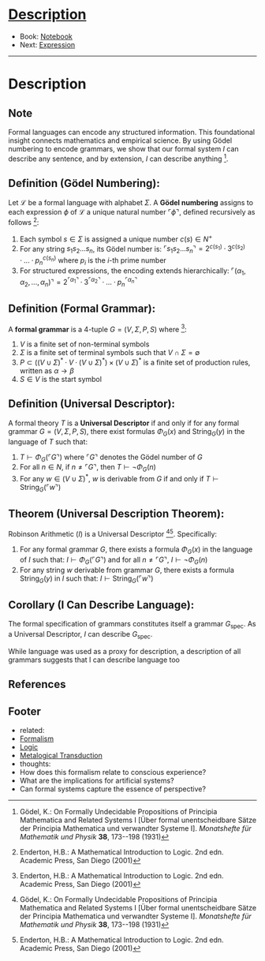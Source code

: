 # [Description](https://dna-platform.github.io/inexplicable-phenomena/notebook/formalism/description.html)
- Book: [Notebook](../.notebook.md)
- Next: [Expression](2-expression.md)
---

# Description

## Note

Formal languages can encode any structured information. This foundational insight connects mathematics and empirical science. By using Gödel numbering to encode grammars, we show that our formal system $I$ can describe any sentence, and by extension, $I$ can describe anything [^Godel1931].

## **Definition (Gödel Numbering):**

Let $\mathcal{L}$ be a formal language with alphabet $\Sigma$. A **Gödel numbering** assigns to each expression $\phi$ of $\mathcal{L}$ a unique natural number $⌜\phi⌝$, defined recursively as follows [^Enderton2001]:

1. Each symbol $s ∈ \Sigma$ is assigned a unique number $c(s) ∈ N^+$
2. For any string $s_1 s_2 ... s_n$, its Gödel number is:
$⌜ s_1 s_2 ... s_n ⌝ = 2^{c(s_1)} · 3^{c(s_2)} · ... · p_n^{c(s_n)}$
where $p_i$ is the $i$-th prime number
3. For structured expressions, the encoding extends hierarchically:
$⌜ (\alpha_1, \alpha_2, ..., \alpha_n) ⌝ = 2^{⌜ \alpha_1 ⌝} · 3^{⌜ \alpha_2 ⌝} · ... · p_n^{⌜ \alpha_n ⌝}$

## **Definition (Formal Grammar):**

A **formal grammar** is a 4-tuple $G = (V, \Sigma, P, S)$ where [^Enderton2001]:

1. $V$ is a finite set of non-terminal symbols
2. $\Sigma$ is a finite set of terminal symbols such that $V \cap \Sigma = \emptyset$
3. $P \subset ((V \cup \Sigma)^* · V · (V \cup \Sigma)^*) \times (V \cup \Sigma)^*$ is a finite set of production rules, written as $\alpha \rightarrow \beta$
4. $S ∈ V$ is the start symbol

## **Definition (Universal Descriptor):**

A formal theory $T$ is a **Universal Descriptor** if and only if for any formal grammar $G = (V, \Sigma, P, S)$, there exist formulas $\Phi_G(x)$ and $\text{String}_G(y)$ in the language of $T$ such that:

1. $T \vdash \Phi_G(⌜ G ⌝)$ where $⌜ G ⌝$ denotes the Gödel number of $G$
2. For all $n ∈ N$, if $n \neq ⌜ G ⌝$, then $T \vdash ¬\Phi_G(n)$
3. For any $w ∈ (V \cup \Sigma)^*$, $w$ is derivable from $G$ if and only if $T \vdash \text{String}_G(⌜ w ⌝)$

## **Theorem (Universal Description Theorem):**

Robinson Arithmetic $(I)$ is a Universal Descriptor [^Godel1931][^Enderton2001]. Specifically:

1. For any formal grammar $G$, there exists a formula $\Phi_G(x)$ in the language of $I$ such that:
$I \vdash \Phi_G(⌜ G ⌝)$ and for all $n \neq ⌜ G ⌝$, $I \vdash ¬\Phi_G(n)$
2. For any string $w$ derivable from grammar $G$, there exists a formula $\text{String}_G(y)$ in $I$ such that:
$I \vdash \text{String}_G(⌜ w ⌝)$

## **Corollary (I Can Describe Language):**

The formal specification of grammars constitutes itself a grammar $G_{\text{spec}}$. As a Universal Descriptor, $I$ can describe $G_{\text{spec}}$.

 

 While language was used as a proxy for description, a description of all grammars suggests that I can describe language too

## References

[^Godel1931]: Gödel, K.: On Formally Undecidable Propositions of Principia Mathematica and Related Systems I [Über formal unentscheidbare Sätze der Principia Mathematica und verwandter Systeme I]. *Monatshefte für Mathematik und Physik* **38**, 173--198 (1931)

[^Enderton2001]: Enderton, H.B.: A Mathematical Introduction to Logic. 2nd edn. Academic Press, San Diego (2001)

## Footer

- related:
- [Formalism](../../dictionary/formal-logic.md)
- [Logic](../../dictionary/logic.md)
- [Metalogical Transduction](../../dictionary/metalogical-transduction.md)
- thoughts:
- How does this formalism relate to conscious experience?
- What are the implications for artificial systems?
- Can formal systems capture the essence of perspective?
